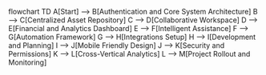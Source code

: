 flowchart TD
    A[Start] --> B[Authentication and Core System Architecture]
    B --> C[Centralized Asset Repository]
    C --> D[Collaborative Workspace]
    D --> E[Financial and Analytics Dashboard]
    E --> F[Intelligent Assistance]
    F --> G[Automation Framework]
    G --> H[Integrations Setup]
    H --> I[Development and Planning]
    I --> J[Mobile Friendly Design]
    J --> K[Security and Permissions]
    K --> L[Cross-Vertical Analytics]
    L --> M[Project Rollout and Monitoring]